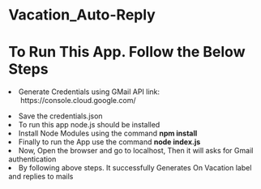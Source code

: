 # Vacation_Auto-Reply

# To Run This App. Follow the Below Steps
<li> Generate Credentials using GMail API link:<ul> https://console.cloud.google.com/ </ul></li>
<li> Save the credentials.json </li>
<li> To run this app node.js should be installed </li>
<li> Install Node Modules using the command <b> npm install </b> </li>
<li> Finally to run the App use the command <b> node index.js </b> </li>
<li> Now, Open the browser and go to localhost, Then it will asks for Gmail authentication </li>
<li> By following above steps. It successfully Generates On Vacation label and replies to mails </li>
